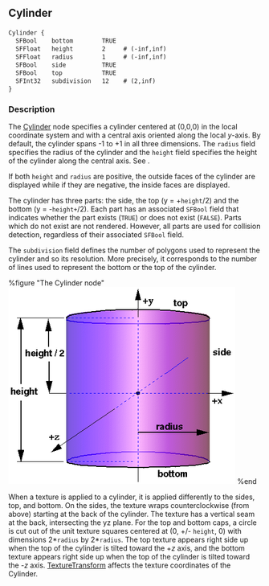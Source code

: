 ## Cylinder

```
Cylinder {
  SFBool    bottom        TRUE
  SFFloat   height        2     # (-inf,inf)
  SFFloat   radius        1     # (-inf,inf)
  SFBool    side          TRUE
  SFBool    top           TRUE
  SFInt32   subdivision   12    # (2,inf)
}
```

### Description

The [Cylinder](cylinder.md#cylinder) node specifies a cylinder centered at
(0,0,0) in the local coordinate system and with a central axis oriented along
the local *y*-axis. By default, the cylinder spans -1 to +1 in all three
dimensions. The `radius` field specifies the radius of the cylinder and the
`height` field specifies the height of the cylinder along the central axis. See
.

If both `height` and `radius` are positive, the outside faces of the cylinder
are displayed while if they are negative, the inside faces are displayed.

The cylinder has three parts: the side, the top (y = +`height`/2) and the bottom
(y = -`height+`/2). Each part has an associated `SFBool` field that indicates
whether the part exists (`TRUE`) or does not exist (`FALSE`). Parts which do not
exist are not rendered. However, all parts are used for collision detection,
regardless of their associated `SFBool` field.

The `subdivision` field defines the number of polygons used to represent the
cylinder and so its resolution. More precisely, it corresponds to the number of
lines used to represent the bottom or the top of the cylinder.

%figure "The Cylinder node"
![The Cylinder node](png/cylinder.png)
%end

When a texture is applied to a cylinder, it is applied differently to the sides,
top, and bottom. On the sides, the texture wraps counterclockwise (from above)
starting at the back of the cylinder. The texture has a vertical seam at the
back, intersecting the yz plane. For the top and bottom caps, a circle is cut
out of the unit texture squares centered at (0, +/- `height`, 0) with dimensions
2*`radius`  by 2*`radius`. The top texture appears right side up when the top of
the cylinder is tilted toward the +*z* axis, and the bottom texture appears
right side up when the top of the cylinder is tilted toward the -*z* axis.
[TextureTransform](texturetransform.md#texturetransform) affects the texture
coordinates of the Cylinder.

